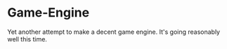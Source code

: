 Game-Engine
===========

Yet another attempt to make a decent game engine. It's going reasonably well this time.
